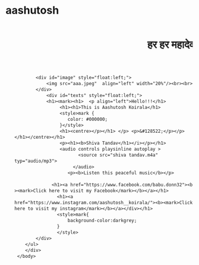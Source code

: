 # aashutosh


<html>
    <head><meta charset="UTF-8">
        <title>Aashutosh</title>
    </head>
    <body background="2354642.jpg">
	<p align="right"><marquee direction ="left"><b><h1>हर हर महादेव!!</p></h1></b> </i><br></big></big></centre></marquee></p>
        <ul id="nav">
        <div id="container">

            <div id="image" style="float:left;">
                <img src="aaa.jpeg"  align="left" width="20%"/><br><br>
            </div>
                <div id="texts" style="float:left;"> 
                <h1><mark><h1>  <p align="left">Hello!!!</h1>
                     <h1><h1>This is Aashutosh Koirala</h1>  
                     <style>mark {
                        color: #000000;
                     }</style>
                     <h1><centre></p></h1> </p> <p>&#128522;</p></p></h1></centre></h1>
                     <p><h1><b>Shiva Tandav</h1></i></p></h1>
                     <audio controls playsinline autoplay >
                            <source src="shiva tandav.m4a" typ="audio/mp3">
                          </audio>
                        <p><b>Listen this peaceful music</b></p>
                 
                  <h1><a href="https://www.facebook.com/babu.donn32"><b ><mark>Click here to visit my Facebook</mark></b></a></h1> 
                    <h1><a href="https://www.instagram.com/aashutosh__koirala/"><b><mark>Click here to visit my instagram</mark></b></a></div></h1>
                    <style>mark{
                        background-color:darkgrey;
                    }
                    </style>
            </div>
        </ul>
        </div>                            
	 </body>
</html>

